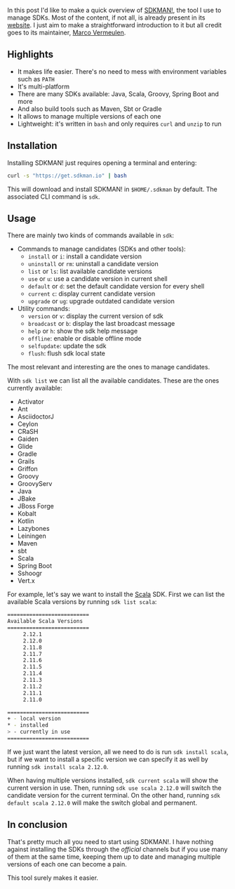 In this post I'd like to make a quick overview of [SDKMAN!](http://sdkman.io/), the tool I use to manage SDKs. Most of the content, if not all, is already present in its [website](http://sdkman.io/). I just aim to make a straightforward introduction to it but all credit goes to its maintainer, [Marco Vermeulen](https://github.com/marc0der).

## Highlights
* It makes life easier. There's no need to mess with environment variables such as `PATH`
* It's multi-platform
* There are many SDKs available: Java, Scala, Groovy, Spring Boot and more
* And also build tools such as Maven, Sbt or Gradle
* It allows to manage multiple versions of each one
* Lightweight: it's written in `bash` and only requires `curl` and `unzip` to run

## Installation
Installing SDKMAN! just requires opening a terminal and entering:
```bash
curl -s "https://get.sdkman.io" | bash
```
This will download and install SDKMAN! in `$HOME/.sdkman` by default. The associated CLI command is `sdk`.

## Usage
There are mainly two kinds of commands available in `sdk`:
* Commands to manage candidates (SDKs and other tools):
  * `install` or `i`: install a candidate version
  * `uninstall` or `rm`: uninstall a candidate version
  * `list` or `ls`: list available candidate versions
  * `use` or `u`: use a candidate version in current shell
  * `default` or `d`: set the default candidate version for every shell
  * `current` `c`: display current candidate version
  * `upgrade` or `ug`: upgrade outdated candidate version
* Utility commands:
  * `version` or `v`: display the current version of sdk
  * `broadcast` or `b`: display the last broadcast message
  * `help` or `h`: show the sdk help message
  * `offline`: enable or disable offline mode
  * `selfupdate`: update the sdk
  * `flush`: flush sdk local state

The most relevant and interesting are the ones to manage candidates.

With `sdk list` we can list all the available candidates. These are the ones currently available:
* Activator
* Ant
* AsciidoctorJ
* Ceylon
* CRaSH
* Gaiden
* Glide
* Gradle
* Grails
* Griffon
* Groovy
* GroovyServ
* Java
* JBake
* JBoss Forge
* Kobalt
* Kotlin
* Lazybones
* Leiningen
* Maven
* sbt
* Scala
* Spring Boot
* Sshoogr
* Vert.x

For example, let's say we want to install the [Scala](https://www.scala-lang.org/) SDK. First we can list the available Scala versions by running `sdk list scala`:
```bash
==========================
Available Scala Versions
==========================
     2.12.1
     2.12.0
     2.11.8
     2.11.7
     2.11.6
     2.11.5
     2.11.4
     2.11.3
     2.11.2
     2.11.1
     2.11.0

==========================
+ - local version
* - installed
> - currently in use
==========================
```

If we just want the latest version, all we need to do is run `sdk install scala`, but if we want to install a specific version we can specify it as well by running `sdk install scala 2.12.0`.

When having multiple versions installed, `sdk current scala` will show the current version in use. Then, running `sdk use scala 2.12.0` will switch the candidate version for the current terminal. On the other hand, running `sdk default scala 2.12.0` will make the switch global and permanent.

## In conclusion
That's pretty much all you need to start using SDKMAN!. I have nothing against installing the SDKs through the *official* channels but if you use many of them at the same time, keeping them up to date and managing multiple versions of each one can become a pain.

This tool surely makes it easier.

